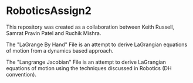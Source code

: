 # RoboticsAssign2

This repository was created as a collaboration between Keith Russell, Samrat Pravin Patel and Ruchik Mishra.

The "LaGrange By Hand" File is an attempt to derive LaGrangian equations of motion from a dynamics based approach.

The "Langrange Jacobian" File is an attempt to derive LaGrangian equations of motion using the techniques discussed in Robotics (DH convention).
